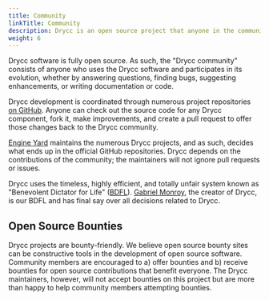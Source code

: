 ```yaml
---
title: Community
linkTitle: Community
description: Drycc is an open source project that anyone in the community can use, improve, and enjoy. We'd love you to join us! Here's a few ways to find out what's happening and get involved.
weight: 6
---
```


Drycc software is fully open source. As such, the "Drycc community" consists of anyone who uses the Drycc software and participates in its evolution, whether by answering questions, finding bugs, suggesting enhancements, or writing documentation or code.

Drycc development is coordinated through numerous project repositories [on GitHub][github]. Anyone can check out the source code for any Drycc component, fork it, make improvements, and create a pull request to offer those changes back to the Drycc community.

[Engine Yard][ey] maintains the numerous Drycc projects, and as such, decides what ends up in the official GitHub repositories. Drycc depends on the contributions of the community; the maintainers will not ignore pull requests or issues.

Drycc uses the timeless, highly efficient, and totally unfair system known as "Benevolent Dictator for Life" ([BDFL][]). [Gabriel Monroy][gabriel], the creator of Drycc, is our BDFL and has final say over all decisions related to Drycc.

## Open Source Bounties

Drycc projects are bounty-friendly.  We believe open source bounty sites can be constructive tools in the development of open source software. Community members are encouraged to a) offer bounties and b) receive bounties for open source contributions that benefit everyone. The Drycc maintainers, however, will not accept bounties on this project but are more than happy to help community members attempting bounties.


[github]: https://github.com/drycc
[ey]: https://www.drycc.cc/community
[bdfl]: http://en.wikipedia.org/wiki/Benevolent_Dictator_for_Life
[gabriel]: https://github.com/gabrtv
